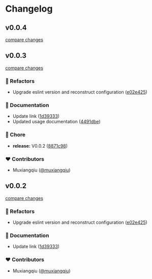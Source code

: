 # Changelog



## v0.0.4

[compare changes](https://github.com/cellbang/style-guide/compare/v0.0.3...v0.0.4)

## v0.0.3

[compare changes](https://github.com/cellbang/style-guide/compare/v0.0.1...v0.0.3)

### 💅 Refactors

- Upgrade eslint version and reconstruct configuration ([e02e425](https://github.com/cellbang/style-guide/commit/e02e425))

### 📖 Documentation

- Update link ([1d39333](https://github.com/cellbang/style-guide/commit/1d39333))
- Updated usage documentation ([4491dbe](https://github.com/cellbang/style-guide/commit/4491dbe))

### 🏡 Chore

- **release:** V0.0.2 ([8871c98](https://github.com/cellbang/style-guide/commit/8871c98))

### ❤️ Contributors

- Muxiangqiu ([@muxiangqiu](http://github.com/muxiangqiu))

## v0.0.2

[compare changes](https://github.com/cellbang/style-guide/compare/v0.0.1...v0.0.2)

### 💅 Refactors

- Upgrade eslint version and reconstruct configuration ([e02e425](https://github.com/cellbang/style-guide/commit/e02e425))

### 📖 Documentation

- Update link ([1d39333](https://github.com/cellbang/style-guide/commit/1d39333))

### ❤️ Contributors

- Muxiangqiu ([@muxiangqiu](http://github.com/muxiangqiu))

